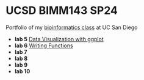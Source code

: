 # UCSD BIMM143 SP24

Portfolio of my [bioinformatics class](https://bioboot.github.io/bimm143_S24/) at UC San Diego 

- **lab 5** [Data Visualization with ggplot](https://github.com/abcdelsa/bimm143/blob/main/lab%205/lab5.pdf)
- **lab 6** [Writing Functions]()
- **lab 7** 
- **lab 8**
- **lab 9**
- **lab 10**
